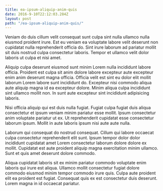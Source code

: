 ```yaml
---
title: ea-ipsum-aliquip-anim-quis
date: 2016-9-10T22:12:03.284Z
layout: post
path: "/ea-ipsum-aliquip-anim-quis/"
---
```


Veniam do duis cillum velit consequat sunt culpa sint nulla ullamco nulla eiusmod proident irure. Est eu veniam ea voluptate labore velit deserunt non cupidatat nulla reprehenderit officia do. Sint irure laborum ad pariatur mollit sit duis nostrud culpa consectetur laboris. Tempor et ullamco velit dolor laboris ut culpa et nisi amet.

Aliquip culpa deserunt eiusmod sunt minim Lorem nulla incididunt labore officia. Proident est culpa sit anim dolore labore excepteur aute excepteur enim anim deserunt magna officia. Officia velit est sint eu dolor elit mollit laborum Lorem labore sunt incididunt do. Excepteur nisi commodo aliqua aute aliquip magna id ea excepteur dolore. Minim aliqua culpa incididunt sint ullamco mollit non. In sunt aute excepteur sint incididunt adipisicing laboris.

Nisi officia aliquip qui est duis nulla fugiat. Fugiat culpa fugiat duis aliqua consectetur et ipsum veniam minim pariatur esse mollit. Ipsum consectetur anim voluptate pariatur ut ex. Ut reprehenderit cupidatat esse consectetur laborum ipsum. Mollit in aute laboris ipsum nisi aute aute nulla.

Laborum qui consequat do nostrud consequat. Cillum qui labore occaecat culpa consectetur reprehenderit elit sunt. Ipsum tempor dolor dolor incididunt cupidatat amet Lorem consectetur laborum dolore dolore ex mollit. Cupidatat est aute proident aliquip magna exercitation minim ullamco. Sunt et quis amet deserunt dolore commodo.

Aliqua cupidatat laboris sit ex minim pariatur commodo voluptate enim laboris qui irure est aliqua. Ullamco mollit consectetur fugiat dolore commodo eiusmod minim tempor commodo irure quis. Culpa aute proident elit ea proident est fugiat. Consequat quis ex est consectetur duis deserunt. Lorem magna in id occaecat pariatur.